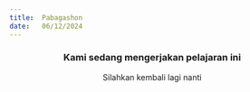```yaml
---
title:  Pabagashon
date:   06/12/2024
---
```


### <center>Kami sedang mengerjakan pelajaran ini</center>
<center>Silahkan kembali lagi nanti</center>